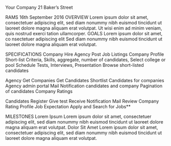Your Company
21  Baker’s Street

RAMS
16th September 2016
OVERVIEW
Lorem ipsum dolor sit amet, consectetuer adipiscing elit, sed diam
nonummy nibh euismod tincidunt ut laoreet dolore magna aliquam erat
volutpat. Ut wisi enim ad minim veniam, quis nostrud exerci tation
ullamcorper. 
GOALS
Lorem ipsum dolor sit amet, co
nsectetuer adipiscing elit
Sed diam nonummy nibh euismod tincidunt ut laoreet dolore magna aliquam
erat volutpat.

SPECIFICATIONS
Company
Hire Agency
Post Job Listings
Company Profile
Short-list Criteria, Skills, aggregate, number of candidates, Select
college or pool 
Schedule Tests, Interviews, Presentation
Browse short-listed candidates


Agency
Get Companies
Get Candidates
Shortlist Candidates for companies
Agency admin portal
Mail Notification candidates and company
Pagination of candidates
Company Ratings

Candidates
Register
Give test
Receive Notification Mail
Review Company Rating
Profile
Job Expectation
Apply and Search for Jobs**

MILESTONES
Lorem Ipsum
Lorem ipsum dolor sit amet, consectetuer adipiscing elit, sed diam
nonummy nibh euismod tincidunt ut laoreet dolore magna aliquam erat
volutpat.
Dolor Sit Amet
Lorem ipsum dolor sit amet, consectetuer adipiscing elit, sed diam
nonummy nibh euismod tincidunt ut laoreet dolore magna aliquam erat
volutpat.

